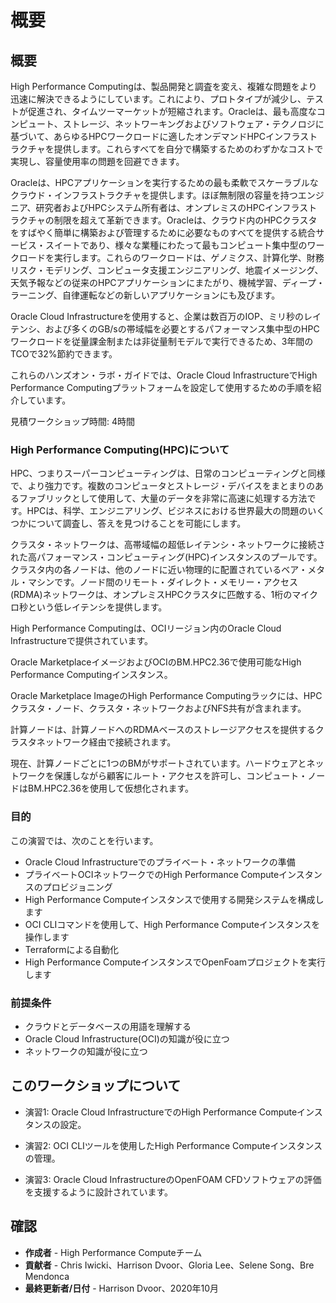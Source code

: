 # 概要

## 概要

High Performance Computingは、製品開発と調査を変え、複雑な問題をより迅速に解決できるようにしています。これにより、プロトタイプが減少し、テストが促進され、タイムツーマーケットが短縮されます。Oracleは、最も高度なコンピュート、ストレージ、ネットワーキングおよびソフトウェア・テクノロジに基づいて、あらゆるHPCワークロードに適したオンデマンドHPCインフラストラクチャを提供します。これらすべてを自分で構築するためのわずかなコストで実現し、容量使用率の問題を回避できます。

Oracleは、HPCアプリケーションを実行するための最も柔軟でスケーラブルなクラウド・インフラストラクチャを提供します。ほぼ無制限の容量を持つエンジニア、研究者およびHPCシステム所有者は、オンプレミスのHPCインフラストラクチャの制限を超えて革新できます。Oracleは、クラウド内のHPCクラスタをすばやく簡単に構築および管理するために必要なものすべてを提供する統合サービス・スイートであり、様々な業種にわたって最もコンピュート集中型のワークロードを実行します。これらのワークロードは、ゲノミクス、計算化学、財務リスク・モデリング、コンピュータ支援エンジニアリング、地震イメージング、天気予報などの従来のHPCアプリケーションにまたがり、機械学習、ディープ・ラーニング、自律運転などの新しいアプリケーションにも及びます。

Oracle Cloud Infrastructureを使用すると、企業は数百万のIOP、ミリ秒のレイテンシ、および多くのGB/sの帯域幅を必要とするパフォーマンス集中型のHPCワークロードを従量課金制または非従量制モデルで実行できるため、3年間のTCOで32%節約できます。

これらのハンズオン・ラボ・ガイドでは、Oracle Cloud InfrastructureでHigh Performance Computingプラットフォームを設定して使用するための手順を紹介しています。

見積ワークショップ時間: 4時間

### High Performance Computing(HPC)について

HPC、つまりスーパーコンピューティングは、日常のコンピューティングと同様で、より強力です。複数のコンピュータとストレージ・デバイスをまとまりのあるファブリックとして使用して、大量のデータを非常に高速に処理する方法です。HPCは、科学、エンジニアリング、ビジネスにおける世界最大の問題のいくつかについて調査し、答えを見つけることを可能にします。

クラスタ・ネットワークは、高帯域幅の超低レイテンシ・ネットワークに接続された高パフォーマンス・コンピューティング(HPC)インスタンスのプールです。クラスタ内の各ノードは、他のノードに近い物理的に配置されているベア・メタル・マシンです。ノード間のリモート・ダイレクト・メモリー・アクセス(RDMA)ネットワークは、オンプレミスHPCクラスタに匹敵する、1桁のマイクロ秒という低レイテンシを提供します。

High Performance Computingは、OCIリージョン内のOracle Cloud Infrastructureで提供されています。

Oracle MarketplaceイメージおよびOCIのBM.HPC2.36で使用可能なHigh Performance Computingインスタンス。

Oracle Marketplace ImageのHigh Performance Computingラックには、HPCクラスタ・ノード、クラスタ・ネットワークおよびNFS共有が含まれます。

計算ノードは、計算ノードへのRDMAベースのストレージアクセスを提供するクラスタネットワーク経由で接続されます。

現在、計算ノードごとに1つのBMがサポートされています。ハードウェアとネットワークを保護しながら顧客にルート・アクセスを許可し、コンピュート・ノードはBM.HPC2.36を使用して仮想化されます。

### 目的

この演習では、次のことを行います。

*   Oracle Cloud Infrastructureでのプライベート・ネットワークの準備
*   プライベートOCIネットワークでのHigh Performance Computeインスタンスのプロビジョニング
*   High Performance Computeインスタンスで使用する開発システムを構成します
*   OCI CLIコマンドを使用して、High Performance Computeインスタンスを操作します
*   Terraformによる自動化
*   High Performance ComputeインスタンスでOpenFoamプロジェクトを実行します

### 前提条件

*   クラウドとデータベースの用語を理解する
*   Oracle Cloud Infrastructure(OCI)の知識が役に立つ
*   ネットワークの知識が役に立つ

## このワークショップについて

*   演習1: Oracle Cloud InfrastructureでのHigh Performance Computeインスタンスの設定。
    
*   演習2: OCI CLIツールを使用したHigh Performance Computeインスタンスの管理。
    
*   演習3: Oracle Cloud InfrastructureのOpenFOAM CFDソフトウェアの評価を支援するように設計されています。
    

## 確認

*   **作成者** - High Performance Computeチーム
*   **貢献者** - Chris Iwicki、Harrison Dvoor、Gloria Lee、Selene Song、Bre Mendonca
*   **最終更新者/日付** - Harrison Dvoor、2020年10月